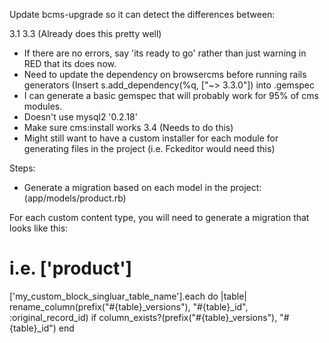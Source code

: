 Update bcms-upgrade so it can detect the differences between:

3.1
3.3 (Already does this pretty well)
* If there are no errors, say 'its ready to go' rather than just warning in RED that its does now.
* Need to update the dependency on browsercms before running rails generators
	(Insert s.add_dependency(%q<browsercms>, ["~> 3.3.0"]) into .gemspec
* I can generate a basic gemspec that will probably work for 95% of cms modules.
* Doesn't use mysql2 '0.2.18'
* Make sure cms:install works
3.4 (Needs to do this)
* Might still want to have a custom installer for each module for generating files in the project (i.e. Fckeditor would need this)


Steps:


- Generate a migration based on each model in the project: (app/models/product.rb)

For each custom content type, you will need to generate a migration that looks like this:

# i.e. ['product']
['my_custom_block_singluar_table_name'].each do |table|
  rename_column(prefix("#{table}_versions"), "#{table}_id", :original_record_id) if column_exists?(prefix("#{table}_versions"), "#{table}_id")
end






